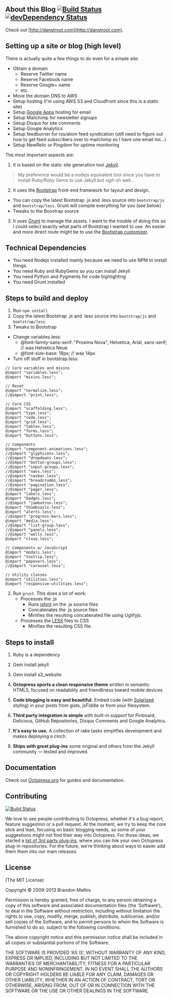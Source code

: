 ## About this Blog [![Build Status](https://secure.travis-ci.org/dstroot/my_blog.png)](http://travis-ci.org/dstroot/my_blog) [![devDependency Status](https://david-dm.org/dstroot/my_blog/dev-status.png)](https://david-dm.org/dstroot/my_blog#info=devDependencies)

Check out [http://danstroot.com](http://danstroot.com).

## Setting up a site or blog (high level)

There is actually quite a few things to do even for a simple site:
* Obtain a domain
  * Reserve Twitter name
  * Reserve Facebook name
  * Reserve Google+ name
  * etc.
* Move the domain DNS to AWS
* Setup hosting (I'm using AWS S3 and Cloudfront since this is a static site)
* Setup [Google Apps](http://www.google.com/enterprise/apps/business/) hosting for email
* Setup Mailchimp for newsletter signups
* Setup Disqus for site comments
* Setup Google Analytics
* Setup feedburner for rss/atom feed syndication (still need to figure out how to get feed subscribers over to mailchimp so I have one email list...)
* Setup NewRelic or Pingdom for uptime monitoring

The most important aspects are:

1. It is based on the static site generation tool [Jekyll](http://jekyllrb.com/).

  > My preference would be a nodejs equivalent tool since you have
  > to install Ruby/Ruby Gems to use Jekyll but _sigh_ oh well...

2. It uses the [Bootstrap](http://getbootstrap.com/) front-end framework for layout and design.
 * You can copy the latest Bootstrap .js and .less source into `bootstrap/js` and `bootstrap/less`.  Grunt will compile everything for you (see below)
 * Tweaks to the Boostrap source
3. It uses [Grunt](http://gruntjs.com/) to manage the assets.  I went to the trouble of doing this so I could select exactly what parts of Bootstrap I wanted to use.  An easier and more direct route might be to use the [Bootstrap customizer](http://getbootstrap.com/customize/).

## Technical Dependencies

* You need Nodejs installed mainly because we need to use NPM to install things.
* You need Ruby and RubyGems so you can install Jekyll
* You need Python and Pygments for code highlighting
* You need Grunt installed



## Steps to build and deploy
1. Run `npm install`
2. Copy the latest Bootstrap .js and .less source into `bootstrap/js` and `bootstrap/less`.
3. Tweaks to Bootstrap
  * Change variables.less:
    * @font-family-sans-serif:  "Proxima Nova", Helvetica, Arial, sans-serif;  // was Helvetica Neue
    * @font-size-base:          18px;  // was 14px
  * Turn off stuff in bootstrap.less:

```
// Core variables and mixins
@import "variables.less";
@import "mixins.less";

// Reset
@import "normalize.less";
//@import "print.less";

// Core CSS
@import "scaffolding.less";
@import "type.less";
@import "code.less";
@import "grid.less";
@import "tables.less";
@import "forms.less";
@import "buttons.less";

// Components
@import "component-animations.less";
//@import "glyphicons.less";
//@import "dropdowns.less";
//@import "button-groups.less";
//@import "input-groups.less";
//@import "navs.less";
//@import "navbar.less";
//@import "breadcrumbs.less";
//@import "pagination.less";
//@import "pager.less";
@import "labels.less";
@import "badges.less";
//@import "jumbotron.less";
@import "thumbnails.less";
@import "alerts.less";
//@import "progress-bars.less";
@import "media.less";
//@import "list-group.less";
//@import "panels.less";
//@import "wells.less";
@import "close.less";

// Components w/ JavaScript
@import "modals.less";
@import "tooltip.less";
@import "popovers.less";
//@import "carousel.less";

// Utility classes
@import "utilities.less";
@import "responsive-utilities.less";
```

2. Run `grunt`.  This does a lot of work:
   * Processes the .js
       * Runs [jshint](http://www.jshint.com/) on the .js source files
       * Concatenates the .js source files
       * Minifies the resulting concatenated file using Uglifyjs.
    * Processes the [LESS](http://lesscss.org/) files to CSS
       * Minifies the resulting CSS file.


## Steps to install
1. Ruby is a dependency
2. Gem install jekyll
3. Gem install s3_website



1. **Octopress sports a clean responsive theme** written in semantic HTML5, focused on readability and friendliness toward mobile devices.
2. **Code blogging is easy and beautiful.** Embed code (with [Solarized](http://ethanschoonover.com/solarized) styling) in your posts from gists, jsFiddle or from your filesystem.
3. **Third party integration is simple** with built-in support for Pinboard, Delicious, GitHub Repositories, Disqus Comments and Google Analytics.
4. **It's easy to use.** A collection of rake tasks simplifies development and makes deploying a cinch.
5. **Ships with great plug-ins** some original and others from the Jekyll community &mdash; tested and improved.


## Documentation

Check out [Octopress.org](http://octopress.org/docs) for guides and documentation.


## Contributing

[![Build Status](https://travis-ci.org/imathis/octopress.png?branch=master)](https://travis-ci.org/imathis/octopress)

We love to see people contributing to Octopress, whether it's a bug report, feature suggestion or a pull request. At the moment, we try to keep the core slick and lean, focusing on basic blogging needs, so some of your suggestions might not find their way into Octopress. For those ideas, we started a [list of 3rd party plug-ins](https://github.com/imathis/octopress/wiki/3rd-party-plugins), where you can link your own Octopress plug-in repositories. For the future, we're thinking about ways to easier add them them into our main releases.


## License
(The MIT License)

Copyright © 2009-2013 Brandon Mathis

Permission is hereby granted, free of charge, to any person obtaining a copy of this software and associated documentation files (the ‘Software’), to deal in the Software without restriction, including without limitation the rights to use, copy, modify, merge, publish, distribute, sublicense, and/or sell copies of the Software, and to permit persons to whom the Software is furnished to do so, subject to the following conditions:

The above copyright notice and this permission notice shall be included in all copies or substantial portions of the Software.

THE SOFTWARE IS PROVIDED ‘AS IS’, WITHOUT WARRANTY OF ANY KIND, EXPRESS OR IMPLIED, INCLUDING BUT NOT LIMITED TO THE WARRANTIES OF MERCHANTABILITY, FITNESS FOR A PARTICULAR PURPOSE AND NONINFRINGEMENT. IN NO EVENT SHALL THE AUTHORS OR COPYRIGHT HOLDERS BE LIABLE FOR ANY CLAIM, DAMAGES OR OTHER LIABILITY, WHETHER IN AN ACTION OF CONTRACT, TORT OR OTHERWISE, ARISING FROM, OUT OF OR IN CONNECTION WITH THE SOFTWARE OR THE USE OR OTHER DEALINGS IN THE SOFTWARE.
